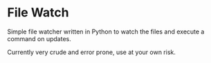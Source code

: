 # File Watch

Simple file watcher written in Python to watch the files and execute a command on updates. 

Currently very crude and error prone, use at your own risk. 
